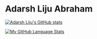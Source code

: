 # Adarsh Liju Abraham

<!--  
- 🔭 I’m currently working on 
- 🌱 I’m currently learning ...
- 👯 I’m looking to collaborate on ...
- 🤔 I’m looking for help with ...
- 💬 Ask me about ...
- 📫 How to reach me: ...
- ⚡ Fun fact: ...
-->
[![Adarsh Liju's GitHub stats](https://github-readme-stats.vercel.app/api?username=Adarsh-Liju&theme=monokai)]()

[![My GitHub Language Stats](https://github-readme-stats.vercel.app/api/top-langs/?username=Adarsh-Liju&langs_count=5&theme=monokai)]()
